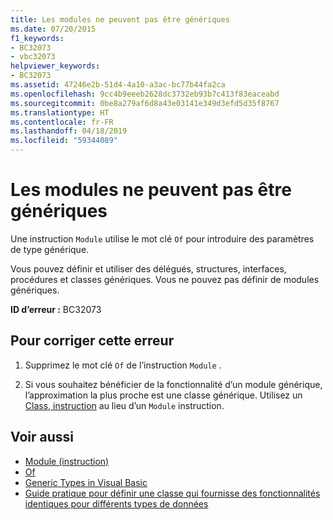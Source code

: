 ```yaml
---
title: Les modules ne peuvent pas être génériques
ms.date: 07/20/2015
f1_keywords:
- BC32073
- vbc32073
helpviewer_keywords:
- BC32073
ms.assetid: 47246e2b-51d4-4a10-a3ac-bc77b44fa2ca
ms.openlocfilehash: 9cc4b9eeeb2628dc3732eb93b7c413f83eaceabd
ms.sourcegitcommit: 0be8a279af6d8a43e03141e349d3efd5d35f8767
ms.translationtype: HT
ms.contentlocale: fr-FR
ms.lasthandoff: 04/18/2019
ms.locfileid: "59344089"
---
```

# <a name="modules-cannot-be-generic"></a>Les modules ne peuvent pas être génériques
Une instruction `Module` utilise le mot clé `Of` pour introduire des paramètres de type générique.  
  
 Vous pouvez définir et utiliser des délégués, structures, interfaces, procédures et classes génériques. Vous ne pouvez pas définir de modules génériques.  
  
 **ID d’erreur :** BC32073  
  
## <a name="to-correct-this-error"></a>Pour corriger cette erreur  
  
1. Supprimez le mot clé `Of` de l’instruction `Module` .  
  
2. Si vous souhaitez bénéficier de la fonctionnalité d’un module générique, l’approximation la plus proche est une classe générique. Utilisez un [Class, instruction](../../visual-basic/language-reference/statements/class-statement.md) au lieu d’un `Module` instruction.  
  
## <a name="see-also"></a>Voir aussi

- [Module (instruction)](../../visual-basic/language-reference/statements/module-statement.md)
- [Of](../../visual-basic/language-reference/statements/of-clause.md)
- [Generic Types in Visual Basic](../../visual-basic/programming-guide/language-features/data-types/generic-types.md)
- [Guide pratique pour définir une classe qui fournisse des fonctionnalités identiques pour différents types de données](../../visual-basic/programming-guide/language-features/data-types/how-to-define-a-class-that-can-provide-identical-functionality.md)
